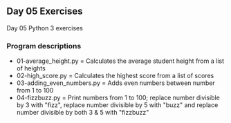 ## Day 05 Exercises
Day 05 Python 3 exercises

### Program descriptions
* 01-average_height.py = Calculates the average student height from a list of heights
* 02-high_score.py = Calculates the highest score from a list of scores
* 03-adding_even_numbers.py = Adds even numbers between number from 1 to 100
* 04-fizzbuzz.py = Print numbers from 1 to 100; replace number divisible by 3 with "fizz", replace number divisible by 5 with "buzz" and replace number divisible by both 3 & 5 with "fizzbuzz"
